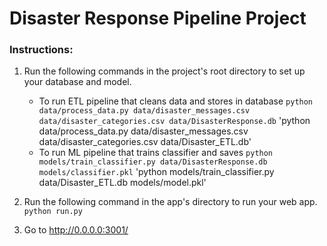# Disaster Response Pipeline Project


### Instructions:
1. Run the following commands in the project's root directory to set up your database and model.

    - To run ETL pipeline that cleans data and stores in database
        `python data/process_data.py data/disaster_messages.csv data/disaster_categories.csv data/DisasterResponse.db`
        'python data/process_data.py data/disaster_messages.csv data/disaster_categories.csv data/Disaster_ETL.db'
    - To run ML pipeline that trains classifier and saves
        `python models/train_classifier.py data/DisasterResponse.db models/classifier.pkl`
        'python models/train_classifier.py data/Disaster_ETL.db models/model.pkl'

2. Run the following command in the app's directory to run your web app.
    `python run.py`

3. Go to http://0.0.0.0:3001/
